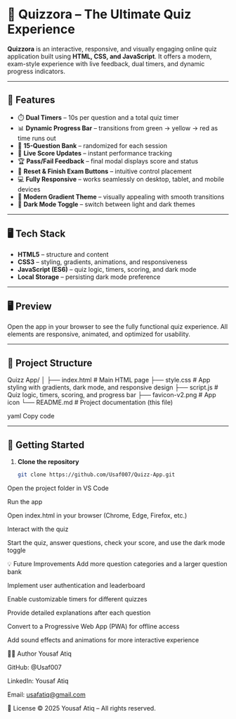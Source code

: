 # 🧠 Quizzora – The Ultimate Quiz Experience

**Quizzora** is an interactive, responsive, and visually engaging online quiz application built using **HTML, CSS, and JavaScript**. It offers a modern, exam-style experience with live feedback, dual timers, and dynamic progress indicators.

---

## 🌟 Features

* ⏱️ **Dual Timers** – 10s per question and a total quiz timer
* 📊 **Dynamic Progress Bar** – transitions from green → yellow → red as time runs out
* 🧩 **15-Question Bank** – randomized for each session
* 🎯 **Live Score Updates** – instant performance tracking
* 🏆 **Pass/Fail Feedback** – final modal displays score and status
* 🧭 **Reset & Finish Exam Buttons** – intuitive control placement
* 💻 **Fully Responsive** – works seamlessly on desktop, tablet, and mobile devices
* 🎨 **Modern Gradient Theme** – visually appealing with smooth transitions
* 🌙 **Dark Mode Toggle** – switch between light and dark themes

---

## 🖥️ Tech Stack

* **HTML5** – structure and content
* **CSS3** – styling, gradients, animations, and responsiveness
* **JavaScript (ES6)** – quiz logic, timers, scoring, and dark mode
* **Local Storage** – persisting dark mode preference

---

## 🖥️ Preview

Open the app in your browser to see the fully functional quiz experience. All elements are responsive, animated, and optimized for usability.

---

## 🧩 Project Structure

Quizz App/
│
├── index.html # Main HTML page
├── style.css # App styling with gradients, dark mode, and responsive design
├── script.js # Quiz logic, timers, scoring, and progress bar
├── favicon-v2.png # App icon
└── README.md # Project documentation (this file)

yaml
Copy code

---

## 🚀 Getting Started

1. **Clone the repository**

   ```bash
   git clone https://github.com/Usaf007/Quizz-App.git
Open the project folder in VS Code

Run the app

Open index.html in your browser (Chrome, Edge, Firefox, etc.)

Interact with the quiz

Start the quiz, answer questions, check your score, and use the dark mode toggle

💡 Future Improvements
Add more question categories and a larger question bank

Implement user authentication and leaderboard

Enable customizable timers for different quizzes

Provide detailed explanations after each question

Convert to a Progressive Web App (PWA) for offline access

Add sound effects and animations for more interactive experience

👨‍💻 Author
Yousaf Atiq

GitHub: @Usaf007

LinkedIn: Yousaf Atiq

Email: usafatiq@gmail.com

📜 License
© 2025 Yousaf Atiq – All rights reserved.